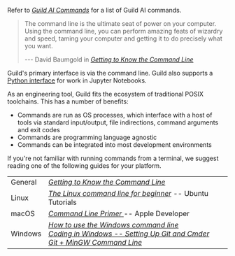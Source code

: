<!-- -*- eval:(visual-line-mode 1) -*- -->

<div data-guild-docs="true"></div>

Refer to [*Guild AI Commands*](/commands) for a list of Guild AI commands.

> The command line is the ultimate seat of power on your computer. Using the command line, you can perform amazing feats of wizardry and speed, taming your computer and getting it to do precisely what you want.
>
>--- David Baumgold in [*Getting to Know the Command Line*](https://www.davidbaumgold.com/tutorials/command-line/)

Guild's primary interface is via the command line. Guild also supports a [Python interface](/docs/python-api) for work in Jupyter Notebooks.

As an engineering tool, Guild fits the ecosystem of traditional POSIX toolchains. This has a number of benefits:

- Commands are run as OS processes, which interface with a host of tools via standard input/output, file indirections, command arguments and exit codes
- Commands are programming language agnostic
- Commands can be integrated into most development environments

If you're not familiar with running commands from a terminal, we suggest reading one of the following guides for your platform.

| | |
|-|-|
| General | [*Getting to Know the Command Line*](https://www.davidbaumgold.com/tutorials/command-line/) |
| Linux | [*The Linux command line for beginner*](https://tutorials.ubuntu.com/tutorial/command-line-for-beginners) -- Ubuntu Tutorials |
| macOS | [*Command Line Primer* ](https://developer.apple.com/library/archive/documentation/OpenSource/Conceptual/ShellScripting/CommandLInePrimer/CommandLine.html) -- Apple Developer |
| Windows | [*How to use the Windows command line*](https://www.computerhope.com/issues/chusedos.htm) <br> [*Coding in Windows -- Setting Up Git and Cmder*](https://www.awmoore.com/2015/01/14/setting-up-git-and-cmder/) <br> [*Git + MinGW Command Line*](https://learn.adafruit.com/windows-tools-for-the-electrical-engineer/git-plus-command-line-tools) |

